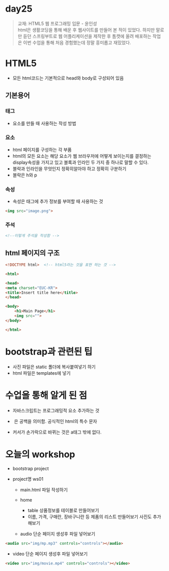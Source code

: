 # day25

> 교재: HTML5 웹 프로그래밍 입문 - 윤인성   
> html은 생활코딩을 통해 배운 후 웹사이트를 만들어 본 적이 있었다. 하지만 말로만 듣던 스프링부트로 웹 어플리케이션을 제작한 후 톰캣에 올려 배포하는 작업은 이번 수업을 통해 처음 경험했는데 정말 흥미롭고 재밌었다.


# HTML5
- 모든 html코드는 기본적으로 head와 body로 구성되어 있음

## 기본용어
### 태그
- 요소를 만들 때 사용하는 작성 방법
### 요소
- html 페이지를 구성하는 각 부품
- html의 모든 요소는 해당 요소가 웹 브라우저에 어떻게 보이는지를 결정하는 display속성을 가지고 있고 블록과 인라인 두 가지 중 하나로 말할 수 있다.
- 블락과 인라인을 무엇인지 정확히알아야 하고 정확히 구분하기
- 블락은  h와 p
### 속성
- 속성은 태그에 추가 정보를 부여할 때 사용하는 것
```html
<img src="image.png">
```

### 주석
```html
<!--이렇게 주석을 작성함 -->
```

## html 페이지의 구조

```html
<!DOCTYPE html>  <!-- html5라는 것을 표현 하는 것 -->

<html> 

<head>
<meta charset="EUC-KR">
<title>Insert title here</title>
</head>

<body>
	<h1>Main Page</h1>
	<img src="">
</body>

</html>

```

# bootstrap과 관련된 팁
- 사진 파일은 static 폴더에 복사붙여넣기 하기
- html 파일은 templates에 넣기

# 수업을 통해 알게 된 점

- 자바스크립트는 프로그래밍적 요소 추가하는 것

- &nbsp;은 공백을 의미함. 공식적인 html의 특수 문자

- 커서가 손가락으로 바뀌는 것은 a태그 밖에 없다.


# 오늘의 workshop

- bootstrap project

- project명 ws01

  - main.html 파일 작성하기

  - home
    - table 상품정보를 테이블로 만들어보기 
    - 이름, 가격,  구매란, 장바구니란 등 제품의 리스트 만들어보기 사진도 추가 해보기

  - audio 단순 페이지 생성후 파일 넣어보기
```html
<audio src="img/mp.mp3" controls="controls"></audio>
```
  - video 단순 페이지 생성후 파일 넣어보기
```html
<video src="img/movie.mp4" controls="controls"></video>

```

